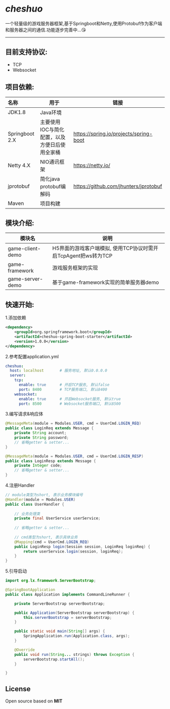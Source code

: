 # *cheshuo*
一个轻量级的游戏服务器框架,基于Springboot和Netty,使用Protobuf作为客户端和服务器之间的通信.功能逐步完善中...😘

------



## 目前支持协议: 

- TCP
- Websocket

  


## 项目依赖:

| 名称           | 用于                                          | 链接                                   |
| :------------- | --------------------------------------------- | -------------------------------------- |
| JDK1.8         | Java环境                                      |                                        |
| Springboot 2.X | 主要使用IOC与简化配置，以及方便日后使用全家桶 | https://spring.io/projects/spring-boot |
| Netty 4.X      | NIO通讯框架                                   | https://netty.io/                      |
| jprotobuf      | 简化java protobuf编解码                       | https://github.com/jhunters/jprotobuf  |
| Maven          | 项目构建                                      |                                        |



## 模块介绍:

| 模块名            | 说明                               |
| ----------------- | ---------------------------------- |
| game-client-demo  | H5界面的游戏客户端模拟, 使用TCP协议时需开启TcpAgent把ws转为TCP |
| game-framework    | 游戏服务框架的实现                   |
| game-server-demo  | 基于game-framework实现的简单服务器demo |



## 快速开始:

1.添加依赖

```xml
<dependency>
    <groupId>org.springframework.boot</groupId>
    <artifactId>cheshuo-spring-boot-starter</artifactId>
    <version>1.0.0</version>
</dependency>
```

2.参考配置application.yml

```yaml
cheshuo:
  host: localhost		# 服务地址, 默认0.0.0.0
  server:
    tcp:
      enable: true		# 开启TCP服务, 默认false
      port: 8400		# TCP服务端口, 默认8400
    websocket:
      enable: true		# 开启Websocket服务, 默认true
      port: 8500		# Websocket服务端口, 默认8500
```

3.编写请求&响应体

```java
@MessageMeta(module = Modules.USER, cmd = UserCmd.LOGIN_REQ)
public class LoginReq extends Message {
    private String account;
    private String password;
	// 省略getter & setter...
}
```

```java
@MessageMeta(module = Modules.USER, cmd = UserCmd.LOGIN_RESP)
public class LoginResp extends Message {
	private Integer code;
	// 省略getter & setter...
}

```

4.注册Handler

```java
// module类型为short, 表示业务模块编号
@Handler(module = Modules.USER)
public class UserHandler {
    
    // 业务处理类
    private final UserService userService;
    
    // 省略getter & setter...
    
    // cmd类型为short, 表示具体业务
    @Mapping(cmd = UserCmd.LOGIN_REQ)
    public LoginResp login(Session session, LoginReq loginReq) {
        return userService.login(session, loginReq);
    }
}

```

5.引导启动

```java
import org.lx.framework.ServerBootstrap;

@SpringBootApplication
public class Application implements CommandLineRunner {

    private ServerBootstrap serverBootstrap;

    public Application(ServerBootstrap serverBootstrap) {
        this.serverBootstrap = serverBootstrap;
    }

    public static void main(String[] args) {
        SpringApplication.run(Application.class, args);
    }

    @Override
    public void run(String... strings) throws Exception {
        serverBootstrap.startAll();
    }

}
```

## License

Open source based on **MIT**